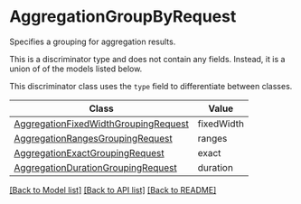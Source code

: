 # AggregationGroupByRequest

Specifies a grouping for aggregation results.

This is a discriminator type and does not contain any fields. Instead, it is a union
of of the models listed below.

This discriminator class uses the `type` field to differentiate between classes.

Class | Value
------------ | -------------
[AggregationFixedWidthGroupingRequest](AggregationFixedWidthGroupingRequest.md) | fixedWidth
[AggregationRangesGroupingRequest](AggregationRangesGroupingRequest.md) | ranges
[AggregationExactGroupingRequest](AggregationExactGroupingRequest.md) | exact
[AggregationDurationGroupingRequest](AggregationDurationGroupingRequest.md) | duration


[[Back to Model list]](../../README.md#documentation-for-models) [[Back to API list]](../../README.md#documentation-for-api-endpoints) [[Back to README]](../../README.md)
